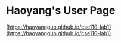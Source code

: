 # Haoyang's User Page
[https://haoyangguo.github.io/cse110-lab1](https://haoyangguo.github.io/cse110-lab1)
